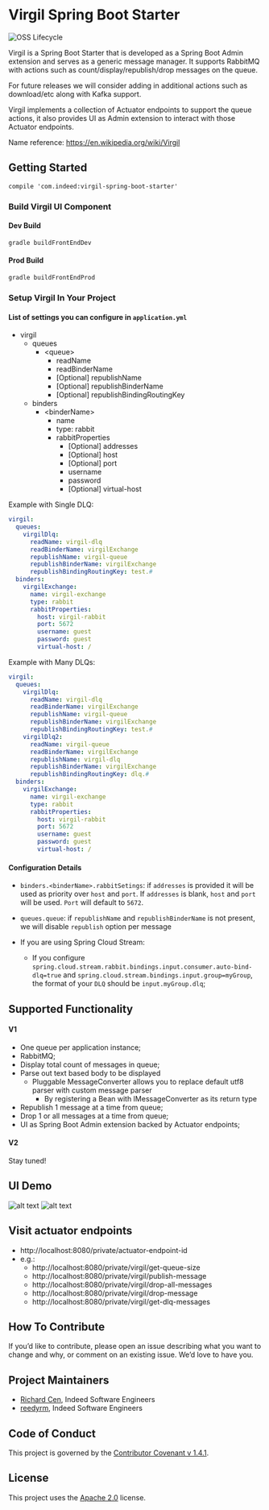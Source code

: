 # Virgil Spring Boot Starter

![OSS Lifecycle](https://img.shields.io/osslifecycle/indeedeng/virgil-spring-boot-starter.svg)

Virgil is a Spring Boot Starter that is developed as a Spring Boot Admin extension and serves as a generic message
manager. It supports RabbitMQ with actions such as count/display/republish/drop messages on the queue.

For future releases we will consider adding in additional actions such as download/etc along with Kafka support.

Virgil implements a collection of Actuator endpoints to support the queue actions, it also provides UI as Admin
extension to interact with those Actuator endpoints.

Name reference: https://en.wikipedia.org/wiki/Virgil

## Getting Started

```
compile 'com.indeed:virgil-spring-boot-starter'
```

### Build Virgil UI Component

#### Dev Build
```
gradle buildFrontEndDev
```

#### Prod Build
```
gradle buildFrontEndProd
```

### Setup Virgil In Your Project

#### List of settings you can configure in `application.yml`
* virgil
    * queues
        * \<queue\>
            * readName
            * readBinderName
            * [Optional] republishName
            * [Optional] republishBinderName
            * [Optional] republishBindingRoutingKey
    * binders
        * \<binderName\>
            * name
            * type: rabbit
            * rabbitProperties
                * [Optional] addresses
                * [Optional] host
                * [Optional] port
                * username
                * password
                * [Optional] virtual-host

Example with Single DLQ:
```yaml
virgil:
  queues:
    virgilDlq:
      readName: virgil-dlq
      readBinderName: virgilExchange
      republishName: virgil-queue
      republishBinderName: virgilExchange
      republishBindingRoutingKey: test.#
  binders:
    virgilExchange:
      name: virgil-exchange
      type: rabbit
      rabbitProperties:
        host: virgil-rabbit
        port: 5672
        username: guest
        password: guest
        virtual-host: /
```

Example with Many DLQs:
```yaml
virgil:
  queues:
    virgilDlq:
      readName: virgil-dlq
      readBinderName: virgilExchange
      republishName: virgil-queue
      republishBinderName: virgilExchange
      republishBindingRoutingKey: test.#
    virgilDlq2:
      readName: virgil-queue
      readBinderName: virgilExchange
      republishName: virgil-dlq
      republishBinderName: virgilExchange
      republishBindingRoutingKey: dlq.#
  binders:
    virgilExchange:
      name: virgil-exchange
      type: rabbit
      rabbitProperties:
        host: virgil-rabbit
        port: 5672
        username: guest
        password: guest
        virtual-host: /
```


#### Configuration Details
* `binders.<binderName>.rabbitSetings`: if `addresses` is provided it will be used as priority over `host` and `port`.
If `addresses` is blank, `host` and `port` will be used. `Port` will default to `5672`.

* `queues.queue`: if `republishName` and `republishBinderName` is not present, we will disable `republish` option
per message


* If you are using Spring Cloud Stream:
  * If you configure `spring.cloud.stream.rabbit.bindings.input.consumer.auto-bind-dlq=true` and
  `spring.cloud.stream.bindings.input.group=myGroup`, the format of your `DLQ`
  should be `input.myGroup.dlq`;

## Supported Functionality
#### V1
* One queue per application instance;
* RabbitMQ;
* Display total count of messages in queue;
* Parse out text based body to be displayed
    * Pluggable MessageConverter allows you to replace default utf8 parser with custom message parser
        * By registering a Bean with IMessageConverter as its return type
* Republish 1 message at a time from queue;
* Drop 1 or all messages at a time from queue;
* UI as Spring Boot Admin extension backed by Actuator endpoints;

#### V2
Stay tuned!

## UI Demo
![alt text](https://github.com/indeedeng/virgil-spring-boot-starter/blob/master/images/home.png "Spring Boot Admin UI")
![alt text](https://github.com/indeedeng/virgil-spring-boot-starter/blob/master/images/virgil.png "Virgil UI")

## Visit actuator endpoints
* http://localhost:8080/private/actuator-endpoint-id
* e.g.:
  * http://localhost:8080/private/virgil/get-queue-size
  * http://localhost:8080/private/virgil/publish-message
  * http://localhost:8080/private/virgil/drop-all-messages
  * http://localhost:8080/private/virgil/drop-message
  * http://localhost:8080/private/virgil/get-dlq-messages

## How To Contribute

If you’d like to contribute, please open an issue describing what you want to change and why, or comment on an existing issue. We’d love to have you.

## Project Maintainers

* [Richard Cen](https://github.com/RichardCen), Indeed Software Engineers
* [reedyrm](https://github.com/reedyrm), Indeed Software Engineers


## Code of Conduct
This project is governed by the [Contributor Covenant v 1.4.1](CODE_OF_CONDUCT.md).

## License
This project uses the [Apache 2.0](LICENSE) license.
